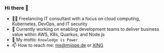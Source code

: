 ### Hi there 👋

- :man_office_worker: Freelancing IT consultant with a focus on cloud computing, Kubernetes, DevOps, and IT security
- 🔭 Currently working on enabling development teams to deliver business value within AWS, K8s, Quarkus, and Node.js
- 💯 My motto: `Knowledge is Power`
- 📫 How to reach me: me@mijope.de or [XING](https://www.xing.com/profile/Michael_Peter94/)
